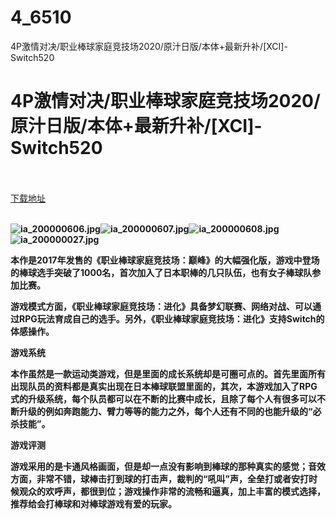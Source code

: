 # 4_6510
4P激情对决/职业棒球家庭竞技场2020/原汁日版/本体+最新升补/[XCI]-Switch520
# 4P激情对决/职业棒球家庭竞技场2020/原汁日版/本体+最新升补/[XCI]-Switch520
 <br/></br>
[下载地址](https://www.switch520.cc/article/6510 "下载地址")
<br/></br>

<p><span><strong><img src="https://ddcdn.jd.com/ddimg/jfs/t1/112591/12/19364/59726/5f7b079aEfe5e4a82/a7a037cd1028dcc2.jpg" alt="ia_200000606.jpg" title="ia_200000606.jpg"><img src="https://ddcdn.jd.com/ddimg/jfs/t1/138886/20/10003/23041/5f7b079cEf43d0790/bc8985f4c168eb60.jpg" alt="ia_200000607.jpg" title="ia_200000607.jpg"><img src="https://ddcdn.jd.com/ddimg/jfs/t1/153358/20/1530/59962/5f7b079cEfbd332f0/5767d1fd0c96ba79.jpg" alt="ia_200000608.jpg" title="ia_200000608.jpg"><img src="https://ddcdn.jd.com/ddimg/jfs/t1/125622/1/14175/62015/5f7b079dE6d329676/e921ddf959c8fd0b.jpg" alt="ia_200000027.jpg" title="ia_200000027.jpg"> &nbsp;<br></strong></span></p>
<p></p>
<p><span><strong>本作是2017年发售的《职业棒球家庭竞技场：巅峰》的大幅强化版，游戏中登场的棒球选手突破了1000名，首次加入了日本职棒的几只队伍，也有女子棒球队参加比赛。</strong></span></p>
<p><span><strong>游戏模式方面，《职业棒球家庭竞技场：进化》具备梦幻联赛、网络对战、可以通过RPG玩法育成自己的选手。另外，《职业棒球家庭竞技场：进化》支持Switch的体感操作。</strong></span></p>
<p><span><strong>游戏系统</strong></span></p>
<p><span><strong>本作虽然是一款运动类游戏，但是里面的成长系统却是可圈可点的。首先里面所有出现队员的资料都是真实出现在日本棒球联盟里面的，其次，本游戏加入了RPG式的升级系统，每个队员都可以在不断的比赛中成长，且除了每个人有很多可以不断升级的例如奔跑能力、臂力等等的能力之外，每个人还有不同的也能升级的“必杀技能”。</strong></span></p>
<p><span><strong>游戏评测</strong></span></p>
<p><span><strong>游戏采用的是卡通风格画面，但是却一点没有影响到棒球的那种真实的感觉；音效方面，非常不错，球棒击打到球的打击声，裁判的“吼叫”声，全垒打或者安打时候观众的欢呼声，都很到位；游戏操作非常的流畅和逼真，加上丰富的模式选择，推荐给会打棒球和对棒球游戏有爱的玩家。</strong></span></p>
<p></p>
